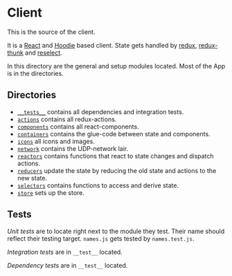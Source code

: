# Client

This is the source of the client.

It is a [React](https://reactjs.org/) and [Hoodie](http://hood.ie/) based client. State gets handled by [redux](https://redux.js.org/), [redux-thunk](https://github.com/reduxjs/redux-thunk) and [reselect](https://www.npmjs.com/package/reselect).

In this directory are the general and setup modules located. Most of the App is in the directories.

## Directories

- [`__tests__`](./__tests__) contains all dependencies and integration tests.
- [`actions`](./actions) contains all redux-actions.
- [`components`](./components) contains all react-components.
- [`containers`](./containers) contains the glue-code between state and components.
- [`icons`](./icons) all icons and images.
- [`network`](./network) contains the UDP-network lair.
- [`reactors`](./reactors) contains functions that react to state changes and dispatch actions.
- [`reducers`]('./reducers) update the state by reducing the old state and actions to the new state.
- [`selectors`](./selectors) contains functions to access and derive state.
- [`store`](./store) sets up the store.

## Tests

*Unit tests* are to locate right next to the module they test. Their name should reflect their testing target. `names.js` gets tested by `names.test.js`.

*Integration tests* are in `__test__` located.

*Dependency tests* are in `__test__` located.

